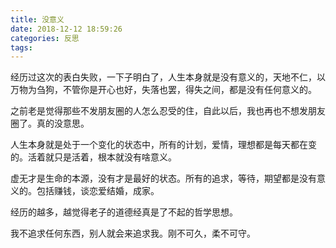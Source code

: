 ```yaml
---
title: 没意义
date: 2018-12-12 18:59:26
categories: 反思
tags:
---
```


经历过这次的表白失败，一下子明白了，人生本身就是没有意义的，天地不仁，以万物为刍狗，不管你是开心也好，失落也罢，得失之间，都是没有任何意义的。

之前老是觉得那些不发朋友圈的人怎么忍受的住，自此以后，我也再也不想发朋友圈了。真的没意思。

人生本身就是处于一个变化的状态中，所有的计划，爱情，理想都是每天都在变的。活着就只是活着，根本就没有啥意义。

虚无才是生命的本源，没有才是最好的状态。所有的追求，等待，期望都是没有意义的。包括赚钱，谈恋爱结婚，成家。

经历的越多，越觉得老子的道德经真是了不起的哲学思想。

我不追求任何东西，别人就会来追求我。刚不可久，柔不可守。
